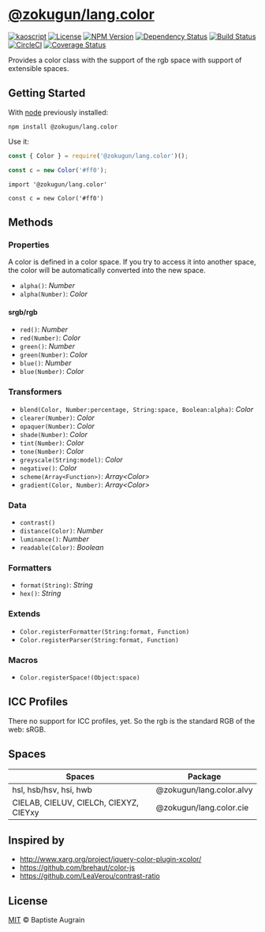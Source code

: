 [@zokugun/lang.color](https://github.com/ZokugunKS/lang.color)
==============================================================

[![kaoscript](https://img.shields.io/badge/language-kaoscript-orange.svg)](https://github.com/kaoscript/kaoscript)
[![License](https://img.shields.io/badge/license-MIT-blue.svg)](./LICENSE)
[![NPM Version](https://img.shields.io/npm/v/@zokugun/lang.color.svg?colorB=green)](https://www.npmjs.com/package/@zokugun/lang.color)
[![Dependency Status](https://badges.depfu.com/badges//overview.svg)](https://depfu.com/github/zokugun/lang.color)
[![Build Status](https://travis-ci.org/zokugun/lang.color.svg?branch=master)](https://travis-ci.org/zokugun/lang.color)
[![CircleCI](https://circleci.com/gh/zokugun/parser/tree/lang.color.svg?style=shield)](https://circleci.com/gh/zokugun/lang.color/tree/master)
[![Coverage Status](https://img.shields.io/coveralls/zokugun/lang.color/master.svg)](https://coveralls.io/github/zokugun/lang.color)

Provides a color class with the support of the rgb space with support of extensible spaces.

Getting Started
---------------

With [node](http://nodejs.org) previously installed:

	npm install @zokugun/lang.color

Use it:

```javascript
const { Color } = require('@zokugun/lang.color')();

const c = new Color('#ff0');
```

```kaoscript
import '@zokugun/lang.color'

const c = new Color('#ff0')
```

Methods
-------

### Properties

A color is defined in a color space. If you try to access it into another space, the color will be automatically converted into the new space.

* `alpha()`: *Number*
* `alpha(Number)`: *Color*

#### srgb/rgb

* `red()`: *Number*
* `red(Number)`: *Color*
* `green()`: *Number*
* `green(Number)`: *Color*
* `blue()`: *Number*
* `blue(Number)`: *Color*

### Transformers

* `blend(Color, Number:percentage, String:space, Boolean:alpha)`: *Color*
* `clearer(Number)`: *Color*
* `opaquer(Number)`: *Color*
* `shade(Number)`: *Color*
* `tint(Number)`: *Color*
* `tone(Number)`: *Color*
* `greyscale(String:model)`: *Color*
* `negative()`: *Color*
* `scheme(Array<Function>)`: *Array&lt;Color>*
* `gradient(Color, Number)`: *Array&lt;Color>*

### Data

* `contrast()`
* `distance(Color)`: *Number*
* `luminance()`: *Number*
* `readable(Color)`: *Boolean*

### Formatters

* `format(String)`: *String*
* `hex()`: *String*

### Extends

* `Color.registerFormatter(String:format, Function)`
* `Color.registerParser(String:format, Function)`

### Macros

* `Color.registerSpace!(Object:space)`

ICC Profiles
------------

There no support for ICC profiles, yet.
So the rgb is the standard RGB of the web: sRGB.

Spaces
------

Spaces 										| Package
------ 										| -------
hsl, hsb/hsv, hsi, hwb						| @zokugun/lang.color.alvy
CIELAB, CIELUV, CIELCh, CIEXYZ, CIEYxy		| @zokugun/lang.color.cie

Inspired by
-----------

* http://www.xarg.org/project/jquery-color-plugin-xcolor/
* https://github.com/brehaut/color-js
* https://github.com/LeaVerou/contrast-ratio

License
-------

[MIT](http://www.opensource.org/licenses/mit-license.php) &copy; Baptiste Augrain
